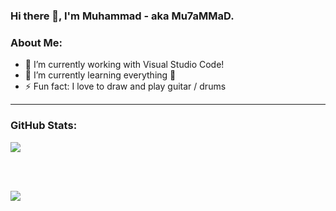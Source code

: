 ### Hi there 👋, I'm Muhammad - aka Mu7aMMaD.

<!-- **Muhammad-Hadidi/Muhammad-Hadidi** is a ✨ _special_ ✨ repository because its `README.md` (this file) appears on your GitHub profile. -->

### About Me:
- 🔭 I’m currently working with Visual Studio Code!
- 🌱 I’m currently learning everything 🤣
- ⚡ Fun fact: I love to draw and play guitar / drums

---

### GitHub Stats:

<a href="https://github.com/Muhammad-Hadidi">
<img align="center" src="https://github-readme-stats.vercel.app/api/?username=Muhammad-Hadidi"/>
</a>

<br><br>

<a href="https://github.com/Muhammad-Hadidi">
<img align="center" src="https://github-readme-stats.vercel.app/api/top-langs/?username=Muhammad-Hadidi"/>
</a>
